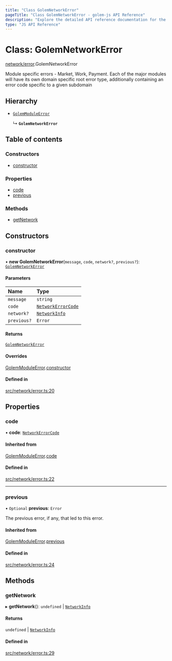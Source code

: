 ```yaml
---
title: "Class GolemNetworkError"
pageTitle: "Class GolemNetworkError - golem-js API Reference"
description: "Explore the detailed API reference documentation for the Class GolemNetworkError within the golem-js SDK for the Golem Network."
type: "JS API Reference"
---
```

# Class: GolemNetworkError

[network/error](../modules/network_error).GolemNetworkError

Module specific errors - Market, Work, Payment.
Each of the major modules will have its own domain specific root error type,
additionally containing an error code specific to a given subdomain

## Hierarchy

- [`GolemModuleError`](shared_error_golem_error.GolemModuleError)

  ↳ **`GolemNetworkError`**

## Table of contents

### Constructors

- [constructor](network_error.GolemNetworkError#constructor)

### Properties

- [code](network_error.GolemNetworkError#code)
- [previous](network_error.GolemNetworkError#previous)

### Methods

- [getNetwork](network_error.GolemNetworkError#getnetwork)

## Constructors

### constructor

• **new GolemNetworkError**(`message`, `code`, `network?`, `previous?`): [`GolemNetworkError`](network_error.GolemNetworkError)

#### Parameters

| Name | Type |
| :------ | :------ |
| `message` | `string` |
| `code` | [`NetworkErrorCode`](../enums/network_error.NetworkErrorCode) |
| `network?` | [`NetworkInfo`](../interfaces/network_network.NetworkInfo) |
| `previous?` | `Error` |

#### Returns

[`GolemNetworkError`](network_error.GolemNetworkError)

#### Overrides

[GolemModuleError](shared_error_golem_error.GolemModuleError).[constructor](shared_error_golem_error.GolemModuleError#constructor)

#### Defined in

[src/network/error.ts:20](https://github.com/golemfactory/golem-js/blob/ed1cf1df/src/network/error.ts#L20)

## Properties

### code

• **code**: [`NetworkErrorCode`](../enums/network_error.NetworkErrorCode)

#### Inherited from

[GolemModuleError](shared_error_golem_error.GolemModuleError).[code](shared_error_golem_error.GolemModuleError#code)

#### Defined in

[src/network/error.ts:22](https://github.com/golemfactory/golem-js/blob/ed1cf1df/src/network/error.ts#L22)

___

### previous

• `Optional` **previous**: `Error`

The previous error, if any, that led to this error.

#### Inherited from

[GolemModuleError](shared_error_golem_error.GolemModuleError).[previous](shared_error_golem_error.GolemModuleError#previous)

#### Defined in

[src/network/error.ts:24](https://github.com/golemfactory/golem-js/blob/ed1cf1df/src/network/error.ts#L24)

## Methods

### getNetwork

▸ **getNetwork**(): `undefined` \| [`NetworkInfo`](../interfaces/network_network.NetworkInfo)

#### Returns

`undefined` \| [`NetworkInfo`](../interfaces/network_network.NetworkInfo)

#### Defined in

[src/network/error.ts:29](https://github.com/golemfactory/golem-js/blob/ed1cf1df/src/network/error.ts#L29)
